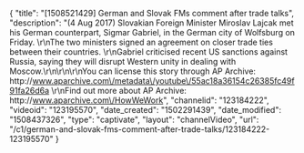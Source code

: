 {
    "title": "[1508521429] German and Slovak FMs comment after trade talks",
    "description": "(4 Aug 2017) Slovakian Foreign Minister Miroslav Lajcak met his German counterpart, Sigmar Gabriel, in the German city of Wolfsburg on Friday. \r\nThe two ministers signed an agreement on closer trade ties between their countries. \r\nGabriel criticised recent US sanctions against Russia, saying they will disrupt Western unity in dealing with Moscow.\r\n\r\n\r\nYou can license this story through AP Archive: http:\/\/www.aparchive.com\/metadata\/youtube\/55ac18a36154c26385fc49f91fa26d6a \r\nFind out more about AP Archive: http:\/\/www.aparchive.com\/HowWeWork",
    "channelid": "123184222",
    "videoid": "123195570",
    "date_created": "1502291439",
    "date_modified": "1508437326",
    "type": "captivate",
    "layout": "channelVideo",
    "url": "\/c1\/german-and-slovak-fms-comment-after-trade-talks\/123184222-123195570"
}